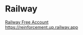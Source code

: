# Railway
[Railway Free Account](https://railway.com?referralCode=hhaFDM)  
https://reinforcement.up.railway.app
